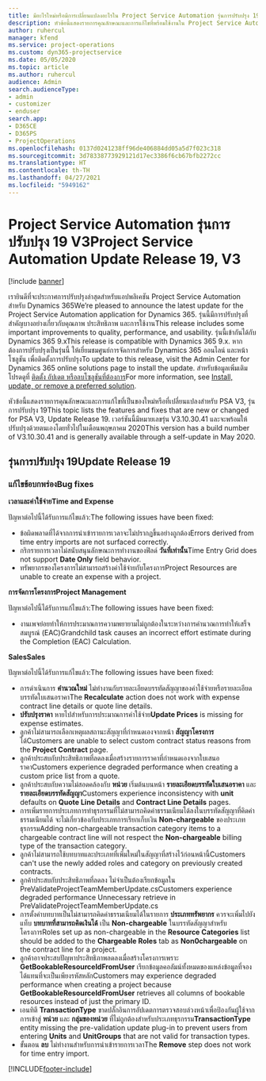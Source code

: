 ```yaml
---
title: มีอะไรใหม่หรือมีการเปลี่ยนแปลงอะไรใน Project Service Automation รุ่นการปรับปรุง 19 V3
description: หัวข้อนี้แสดงรายการคุณลักษณะและการแก้ไขที่พร้อมใช้งานใน Project Service Automation รุ่นการปรับปรุง 19 V3
author: ruhercul
manager: kfend
ms.service: project-operations
ms.custom: dyn365-projectservice
ms.date: 05/05/2020
ms.topic: article
ms.author: ruhercul
audience: Admin
search.audienceType:
- admin
- customizer
- enduser
search.app:
- D365CE
- D365PS
- ProjectOperations
ms.openlocfilehash: 0137d0241238ff96de406884dd05a5d7f023c318
ms.sourcegitcommit: 3d78338773929121d17ec3386f6cb67bfb2272cc
ms.translationtype: HT
ms.contentlocale: th-TH
ms.lasthandoff: 04/27/2021
ms.locfileid: "5949162"
---
```

# <a name="project-service-automation-update-release-19-v3"></a><span data-ttu-id="86cbe-103">Project Service Automation รุ่นการปรับปรุง 19 V3</span><span class="sxs-lookup"><span data-stu-id="86cbe-103">Project Service Automation Update Release 19, V3</span></span>

[!include [banner](../includes/psa-now-project-operations.md)]

<span data-ttu-id="86cbe-104">เรายินดีที่จะประกาศการปรับปรุงล่าสุดสำหรับแอปพลิเคชัน Project Service Automation สำหรับ Dynamics 365</span><span class="sxs-lookup"><span data-stu-id="86cbe-104">We’re pleased to announce the latest update for the Project Service Automation application for Dynamics 365.</span></span> <span data-ttu-id="86cbe-105">รุ่นนี้มีการปรับปรุงที่สำคัญบางอย่างเกี่ยวกับคุณภาพ ประสิทธิภาพ และการใช้งาน</span><span class="sxs-lookup"><span data-stu-id="86cbe-105">This release includes some important improvements to quality, performance, and usability.</span></span> <span data-ttu-id="86cbe-106">รุ่นนี้เข้ากันได้กับ Dynamics 365 9.x</span><span class="sxs-lookup"><span data-stu-id="86cbe-106">This release is compatible with Dynamics 365 9.x.</span></span> <span data-ttu-id="86cbe-107">หากต้องการปรับปรุงเป็นรุ่นนี้ ให้เยี่ยมชมศูนย์การจัดการสำหรับ Dynamics 365 ออนไลน์ และหน้าโซลูชัน เพื่อติดตั้งการปรับปรุง</span><span class="sxs-lookup"><span data-stu-id="86cbe-107">To update to this release, visit the Admin Center for Dynamics 365 online solutions page to install the update.</span></span> <span data-ttu-id="86cbe-108">สำหรับข้อมูลเพิ่มเติม โปรดดูที่ [ติดตั้ง อัปเดต หรือลบโซลูชันที่ต้องการ](/power-platform/admin/install-remove-preferred-solution)</span><span class="sxs-lookup"><span data-stu-id="86cbe-108">For more information, see [Install, update, or remove a preferred solution](/power-platform/admin/install-remove-preferred-solution).</span></span>

<span data-ttu-id="86cbe-109">หัวข้อนี้แสดงรายการคุณลักษณะและการแก้ไขที่เป็นของใหม่หรือที่เปลี่ยนแปลงสำหรับ PSA V3, รุ่นการปรับปรุง 19</span><span class="sxs-lookup"><span data-stu-id="86cbe-109">This topic lists the features and fixes that are new or changed for PSA V3, Update Release 19.</span></span> <span data-ttu-id="86cbe-110">เวอร์ชันนี้มีหมายเลขรุ่น V3.10.30.41 และจะพร้อมให้ปรับปรุงด้วยตนเองโดยทั่วไปในเดือนพฤษภาคม 2020</span><span class="sxs-lookup"><span data-stu-id="86cbe-110">This version has a build number of V3.10.30.41 and is generally available through a self-update in May 2020.</span></span>

## <a name="update-release-19"></a><span data-ttu-id="86cbe-111">รุ่นการปรับปรุง 19</span><span class="sxs-lookup"><span data-stu-id="86cbe-111">Update Release 19</span></span>

### <a name="bug-fixes"></a><span data-ttu-id="86cbe-112">แก้ไขข้อบกพร่อง</span><span class="sxs-lookup"><span data-stu-id="86cbe-112">Bug fixes</span></span>

<span data-ttu-id="86cbe-113">**เวลาและค่าใช้จ่าย**</span><span class="sxs-lookup"><span data-stu-id="86cbe-113">**Time and Expense**</span></span>

<span data-ttu-id="86cbe-114">ปัญหาต่อไปนี้ได้รับการแก้ไขแล้ว:</span><span class="sxs-lookup"><span data-stu-id="86cbe-114">The following issues have been fixed:</span></span> 

- <span data-ttu-id="86cbe-115">ข้อผิดพลาดที่ได้จากการนำเข้ารายการเวลาจะไม่ปรากฏขึ้นอย่างถูกต้อง</span><span class="sxs-lookup"><span data-stu-id="86cbe-115">Errors derived from time entry imports are not surfaced correctly.</span></span>
- <span data-ttu-id="86cbe-116">กริกรายการเวลาไม่สนับสนุนลักษณะการทำงานของฟิลด์ **วันที่เท่านั้น**</span><span class="sxs-lookup"><span data-stu-id="86cbe-116">Time Entry Grid does not support **Date Only** field behavior.</span></span>
- <span data-ttu-id="86cbe-117">ทรัพยากรของโครงการไม่สามารถสร้างค่าใช้จ่ายกับโครงการ</span><span class="sxs-lookup"><span data-stu-id="86cbe-117">Project Resources are unable to create an expense with a project.</span></span>

<span data-ttu-id="86cbe-118">**การจัดการโครงการ**</span><span class="sxs-lookup"><span data-stu-id="86cbe-118">**Project Management**</span></span>

<span data-ttu-id="86cbe-119">ปัญหาต่อไปนี้ได้รับการแก้ไขแล้ว:</span><span class="sxs-lookup"><span data-stu-id="86cbe-119">The following issues have been fixed:</span></span> 

-  <span data-ttu-id="86cbe-120">งานเพจย่อยทำให้การประมาณการความพยายามไม่ถูกต้องในระหว่างการคำนวณการทำให้เสร็จสมบูรณ์ (EAC)</span><span class="sxs-lookup"><span data-stu-id="86cbe-120">Grandchild task causes an incorrect effort estimate during the Completion (EAC) Calculation.</span></span>

<span data-ttu-id="86cbe-121">**Sales**</span><span class="sxs-lookup"><span data-stu-id="86cbe-121">**Sales**</span></span>

<span data-ttu-id="86cbe-122">ปัญหาต่อไปนี้ได้รับการแก้ไขแล้ว:</span><span class="sxs-lookup"><span data-stu-id="86cbe-122">The following issues have been fixed:</span></span> 

- <span data-ttu-id="86cbe-123">การดำเนินการ **คำนวณใหม่** ไม่ทำงานกับรายละเอียดบรรทัดสัญญาของค่าใช้จ่ายหรือรายละเอียดบรรทัดใบเสนอราคา</span><span class="sxs-lookup"><span data-stu-id="86cbe-123">The **Recalculate** action does not work with expense contract line details or quote line details.</span></span>
- <span data-ttu-id="86cbe-124">**ปรับปรุงราคา** หายไปสำหรับการประมาณการค่าใช้จ่าย</span><span class="sxs-lookup"><span data-stu-id="86cbe-124">**Update Prices** is missing for expense estimates.</span></span>
-  <span data-ttu-id="86cbe-125">ลูกค้าไม่สามารถเลือกเหตุผลสถานะสัญญาที่กำหนดเองจากหน้า **สัญญาโครงการ** ได้</span><span class="sxs-lookup"><span data-stu-id="86cbe-125">Customers are unable to select custom contract status reasons from the **Project Contract** page.</span></span>
- <span data-ttu-id="86cbe-126">ลูกค้าประสบกับประสิทธิภาพที่ลดลงเมื่อสร้างรายการราคาที่กำหนดเองจากใบเสนอราคา</span><span class="sxs-lookup"><span data-stu-id="86cbe-126">Customers experience degraded performance when creating a custom price list from a quote.</span></span>
- <span data-ttu-id="86cbe-127">ลูกค้าประสบกับความไม่สอดคล้องกับ **หน่วย** เริ่มต้นบนหน้า **รายละเอียดบรรทัดใบเสนอราคา** และ **รายละเอียดบรรทัดสัญญา**</span><span class="sxs-lookup"><span data-stu-id="86cbe-127">Customers experience inconsistency with **unit** defaults on **Quote Line Details** and **Contract Line Details** pages.</span></span>
- <span data-ttu-id="86cbe-128">การเพิ่มรายการประเภทการทำธุรกรรมที่ไม่สามารถคิดค่าธรรมเนียมได้ลงในบรรทัดสัญญาที่คิดค่าธรรมเนียมได้ จะไม่เกี่ยวข้องกับประเภทการเรียกเก็บเงิน **Non-chargeable** ของประเภทธุรกรรม</span><span class="sxs-lookup"><span data-stu-id="86cbe-128">Adding non-chargeable transaction category items to a chargeable contract line will not respect the **Non-chargeable** billing type of the transaction category.</span></span>
- <span data-ttu-id="86cbe-129">ลูกค้าไม่สามารถใช้บทบาทและประเภทที่เพิ่มใหม่ในสัญญาที่สร้างไว้ก่อนหน้านี้</span><span class="sxs-lookup"><span data-stu-id="86cbe-129">Customers can't use the newly added roles and category on previously created contracts.</span></span>
- <span data-ttu-id="86cbe-130">ลูกค้าประสบกับประสิทธิภาพที่ลดลง ไม่จำเป็นต้องเรียกข้อมูลใน PreValidateProjectTeamMemberUpdate.cs</span><span class="sxs-lookup"><span data-stu-id="86cbe-130">Customers experience degraded performance Unnecessary retrieve in PreValidateProjectTeamMemberUpdate.cs</span></span>
- <span data-ttu-id="86cbe-131">การตั้งค่าบทบาทเป็นไม่สามารถคิดค่าธรรมเนียมได้ในรายการ **ประเภททรัพยากร** ควรจะเพิ่มไปยังแท็บ **บทบาทที่สามารถคิดเงินได้** เป็น **Non-chargeable** ในบรรทัดสัญญาสำหรับโครงการ</span><span class="sxs-lookup"><span data-stu-id="86cbe-131">Roles set up as non-chargeable in the **Resource Categories** list should be added to the **Chargeable Roles** tab as **Non0chargeable** on the contract line for a project.</span></span>
- <span data-ttu-id="86cbe-132">ลูกค้าอาจประสบปัญหาประสิทธิภาพลดลงเมื่อสร้างโครงการเพราะ **GetBookableResourceIdFromUser** เรียกข้อมูลคอลัมน์ทั้งหมดของแหล่งข้อมูลที่จองได้แทนที่จะเป็นเพียงรหัสหลัก</span><span class="sxs-lookup"><span data-stu-id="86cbe-132">Customers may experience degraded performance when creating a project because **GetBookableResourceIdFromUser** retrieves all columns of bookable resources instead of just the primary ID.</span></span>
- <span data-ttu-id="86cbe-133">เอนทิตี **TransactionType** ขาดปลั๊กอินการอัปเดตการตรวจสอบล่วงหน้าเพื่อป้องกันผู้ใช้จากการเข้าสู่ **หน่วย** และ **กลุ่มของหน่วย** ที่ไม่ถูกต้องสำหรับประเภทธุรกรรม</span><span class="sxs-lookup"><span data-stu-id="86cbe-133">**TransactionType** entity missing the pre-validation update plug-in to prevent users from entering **Units** and **UnitGroups** that are not valid for transaction types.</span></span>
- <span data-ttu-id="86cbe-134">ขั้นตอน **ลบ** ไม่ทำงานสำหรับการนำเข้ารายการเวลา</span><span class="sxs-lookup"><span data-stu-id="86cbe-134">The **Remove** step does not work for time entry import.</span></span>


[!INCLUDE[footer-include](../includes/footer-banner.md)]
